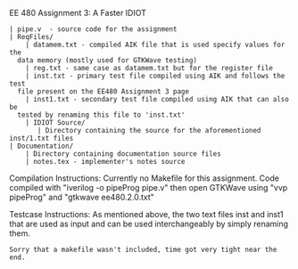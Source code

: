 
EE 480 Assignment 3: A Faster IDIOT

    | pipe.v  - source code for the assignment
    | ReqFiles/
        | datamem.txt - compiled AIK file that is used specify values for the 
	  data memory (mostly used for GTKWave testing)
        | reg.txt - same case as datamem.txt but for the register file
        | inst.txt - primary test file compiled using AIK and follows the test 
	  file present on the EE480 Assignment 3 page
        | inst1.txt - secondary test file compiled using AIK that can also be 
	  tested by renaming this file to 'inst.txt' 	
        | IDIOT Source/ 
           | Directory containing the source for the aforementioned inst/1.txt files  
    | Documentation/
        | Directory containing documentation source files
        | notes.tex - implementer's notes source


Compilation Instructions:
	Currently no Makefile for this assignment. Code compiled with 
	"iverilog -o pipeProg pipe.v" then open GTKWave using "vvp pipeProg" and 
	"gtkwave ee480.2.0.txt"
	
Testcase Instructions:
	As mentioned above, the two text files inst and inst1 that are used as 
	input and can be used interchangeably by simply renaming them. 
	
	Sorry that a makefile wasn't included, time got very tight near the end. 
	
